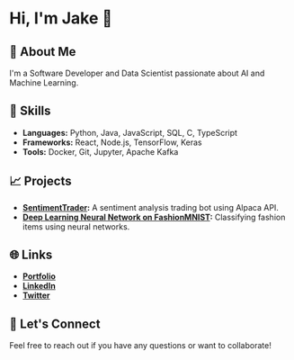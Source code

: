 # Hi, I'm Jake 👋

## 🚀 About Me
I'm a Software Developer and Data Scientist passionate about AI and Machine Learning.

## 🔧 Skills
- **Languages:** Python, Java, JavaScript, SQL, C, TypeScript
- **Frameworks:** React, Node.js, TensorFlow, Keras
- **Tools:** Docker, Git, Jupyter, Apache Kafka

## 📈 Projects
- **[SentimentTrader](https://github.com/neuraldevx/SentimentTrader):** A sentiment analysis trading bot using Alpaca API.
- **[Deep Learning Neural Network on FashionMNIST](https://github.com/neuraldevx/Deep-Learning-FashionMNIST):** Classifying fashion items using neural networks.

## 🌐 Links
- **[Portfolio](https://www.christensenjacob.me/)**
- **[LinkedIn](https://www.linkedin.com/in/jacobrchristensen/)**
- **[Twitter](https://x.com/realjakechris)**

## 💬 Let's Connect
Feel free to reach out if you have any questions or want to collaborate!
